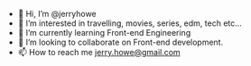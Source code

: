 - 👋 Hi, I’m @jerryhowe
- 👀 I’m interested in travelling, movies, series, edm, tech etc...
- 🌱 I’m currently learning Front-end Engineering
- 💞️ I’m looking to collaborate on Front-end development.
- 📫 How to reach me jerry.howe@gmail.com

<!---
jerryhowe/jerryhowe is a ✨ special ✨ repository because its `README.md` (this file) appears on your GitHub profile.
You can click the Preview link to take a look at your changes.
--->
